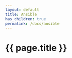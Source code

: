 ```yaml
---
layout: default
title: Ansible
has_children: true
permalink: /docs/ansible
---
```


# {{ page.title }}

